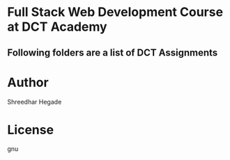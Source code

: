 # Full Stack Web Development Course at DCT Academy
## Following folders are a list of DCT Assignments

# Author 
Shreedhar Hegade

# License
gnu
